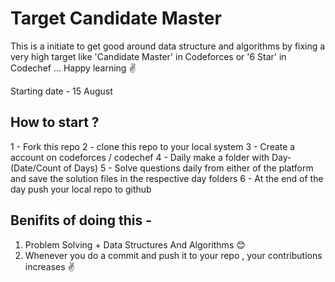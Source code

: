 # Target Candidate Master

This is a initiate to get good around data structure and algorithms by fixing a very high target like 'Candidate Master' in Codeforces or '6 Star' in Codechef ...
Happy learning ✌

Starting date - 15 August


## How to start ?

1 - Fork this repo
2 - clone this repo to your local system
3 - Create a account on codeforces / codechef 
4 - Daily make a folder with Day-(Date/Count of Days)
5 - Solve questions daily from either of the platform and save the solution files in the respective day folders
6 - At the end of the day push your local repo to github


## Benifits of doing this -

1. Problem Solving + Data Structures And Algorithms 😊
2. Whenever you do a commit and push it to your repo , your contributions increases ✌
